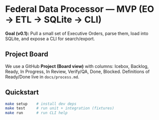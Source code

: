 # Federal Data Processor — MVP (EO → ETL → SQLite → CLI)

**Goal (v0.1):** Pull a small set of Executive Orders, parse them, load into SQLite, and expose a CLI for search/export.

## Project Board
We use a GitHub **Project (Board view)** with columns: Icebox, Backlog, Ready, In Progress, In Review, Verify/QA, Done, Blocked.
Definitions of Ready/Done live in `docs/process.md`.

## Quickstart
```bash
make setup    # install dev deps
make test     # run unit + integration (fixtures)
make run      # run CLI help
